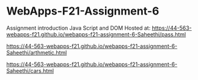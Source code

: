 # WebApps-F21-Assignment-6
Assignment introduction Java Script and DOM
Hosted at:  https://44-563-webapps-f21.github.io/webapps-f21-assignment-6-Saheethi/pass.html

 https://44-563-webapps-f21.github.io/webapps-f21-assignment-6-Saheethi/arthmetic.html

  https://44-563-webapps-f21.github.io/webapps-f21-assignment-6-Saheethi/cars.html